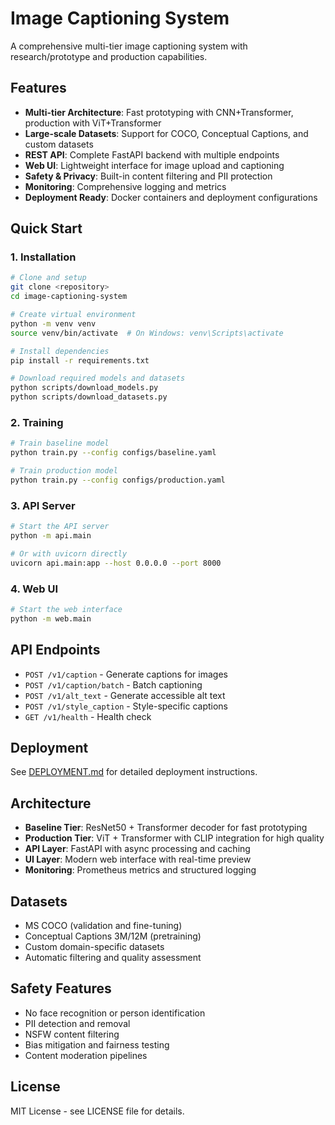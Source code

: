 # Image Captioning System

A comprehensive multi-tier image captioning system with research/prototype and production capabilities.

## Features

- **Multi-tier Architecture**: Fast prototyping with CNN+Transformer, production with ViT+Transformer
- **Large-scale Datasets**: Support for COCO, Conceptual Captions, and custom datasets
- **REST API**: Complete FastAPI backend with multiple endpoints
- **Web UI**: Lightweight interface for image upload and captioning
- **Safety & Privacy**: Built-in content filtering and PII protection
- **Monitoring**: Comprehensive logging and metrics
- **Deployment Ready**: Docker containers and deployment configurations

## Quick Start

### 1. Installation

```bash
# Clone and setup
git clone <repository>
cd image-captioning-system

# Create virtual environment
python -m venv venv
source venv/bin/activate  # On Windows: venv\Scripts\activate

# Install dependencies
pip install -r requirements.txt

# Download required models and datasets
python scripts/download_models.py
python scripts/download_datasets.py
```

### 2. Training

```bash
# Train baseline model
python train.py --config configs/baseline.yaml

# Train production model
python train.py --config configs/production.yaml
```

### 3. API Server

```bash
# Start the API server
python -m api.main

# Or with uvicorn directly
uvicorn api.main:app --host 0.0.0.0 --port 8000
```

### 4. Web UI

```bash
# Start the web interface
python -m web.main
```

## API Endpoints

- `POST /v1/caption` - Generate captions for images
- `POST /v1/caption/batch` - Batch captioning
- `POST /v1/alt_text` - Generate accessible alt text
- `POST /v1/style_caption` - Style-specific captions
- `GET /v1/health` - Health check

## Deployment

See [DEPLOYMENT.md](DEPLOYMENT.md) for detailed deployment instructions.

## Architecture

- **Baseline Tier**: ResNet50 + Transformer decoder for fast prototyping
- **Production Tier**: ViT + Transformer with CLIP integration for high quality
- **API Layer**: FastAPI with async processing and caching
- **UI Layer**: Modern web interface with real-time preview
- **Monitoring**: Prometheus metrics and structured logging

## Datasets

- MS COCO (validation and fine-tuning)
- Conceptual Captions 3M/12M (pretraining)
- Custom domain-specific datasets
- Automatic filtering and quality assessment

## Safety Features

- No face recognition or person identification
- PII detection and removal
- NSFW content filtering
- Bias mitigation and fairness testing
- Content moderation pipelines

## License

MIT License - see LICENSE file for details.
